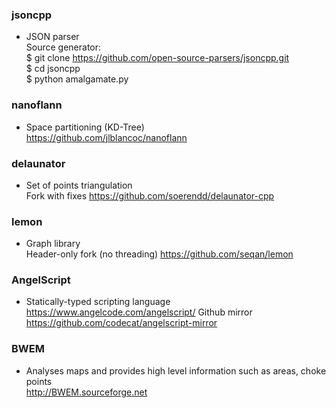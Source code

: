 ### jsoncpp
* JSON parser <br />
Source generator: <br />
$ git clone https://github.com/open-source-parsers/jsoncpp.git <br />
$ cd jsoncpp <br />
$ python amalgamate.py

### nanoflann
* Space partitioning (KD-Tree) <br />
https://github.com/jlblancoc/nanoflann

### delaunator
* Set of points triangulation <br />
Fork with fixes https://github.com/soerendd/delaunator-cpp

### lemon
* Graph library <br />
Header-only fork (no threading) https://github.com/seqan/lemon

### AngelScript
* Statically-typed scripting language <br />
https://www.angelcode.com/angelscript/
Github mirror https://github.com/codecat/angelscript-mirror

### BWEM
* Analyses maps and provides high level information such as areas, choke points <br />
http://BWEM.sourceforge.net

